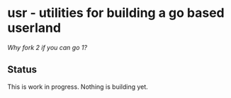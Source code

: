 # usr - utilities for building a go based userland

*Why fork 2 if you can go 1?*

## Status
This is work in progress. Nothing is building yet.